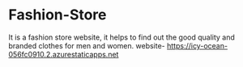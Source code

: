 # Fashion-Store
It is a fashion store website, it helps to find out the good quality and branded clothes for men and women.
website- https://icy-ocean-056fc0910.2.azurestaticapps.net
